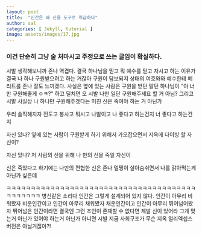 ```yaml
---
layout: post
title:  "인간은 왜 신을 도구로 취급하나"
author: sal
categories: [ Jekyll, tutorial ]
image: assets/images/17.jpg
---
```

### 이건 단순히 그냥 술 처마시고 주정으로 쓰는 글임이 확실하다. 

시발 생각해보니까 존나 역겹다. 
결국 하나님을 믿고 뭐 예수를 믿고 자시고 하는 이유가 결국 나 하나 구원받으려고 하는 거잖아 
구원이 담보되지 상태의 여호와와 예수한테 메리트를 존나 잘도 느끼겠다.
사실은 옆에 있는 사람은 구원을 받던 말던 하나님이 "야 너만 구원해줄게 ㅇㅋ?" 하고 딜치면 오 시발 나만 일단 구원해주세요 할 거 아님?
그리고 시발 사실상 나 하나만 구원해주겟다는 미친 신은 죽여야 하는 거 아닌가

우리 솔직해지자 
전도고 봉사고 뭐시고 나발이고 나 좋다고 하는건지 너 좋다고 하는건지 

자신 있나?
옆에 있는 사람이 구원받게 하기 위해서 가오잡으면서 지옥에 다이빙 할 자신이?

자신 있나?
저 사람의 신을 위해 나 만의 신을 죽일 자신이

신은 죽었다고 하기에는 나만의 편협한 신은 존나 멀쩡이 살아숨쉬면서 나를 갉아먹는게 아닌가 싶은데 


ㅋㅋㅋㅋㅋㅋㅋㅋㅋㅋㅋㅋㅋㅋㅋㅋㅋㅋㅋㅋㅋㅋㅋㅋㅋㅋㅋㅋㅋㅋㅋㅋㅋㅋㅋㅋㅋㅋㅋㅋㅋㅋㅋㅋㅋㅋ
병신같은 소리다 
인간은 그렇게 설계되어 있지 않다. 
인간이 아무리 비워봤자 비운인간이고 인간이 아무리 채워봤자 채운인간이고 인간이 아무리 뛰어넘어봤자 뛰어넘은 인간이라면
결국엔 그런 초인이 존재할 수 없다면 
제발 신이 있어라 
그게 맞는거 아닌가
있어야 하는거 아닌가
아니면 시발 지금 사회구조가 무슨 지옥 얼리엑셉스버전은 아닐거잖아?!


